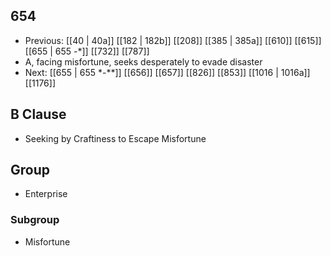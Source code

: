 ## 654
- Previous: [[40 | 40a]] [[182 | 182b]] [[208]] [[385 | 385a]] [[610]] [[615]] [[655 | 655 -*]] [[732]] [[787]] 
- A, facing misfortune, seeks desperately to evade disaster
- Next: [[655 | 655 *-**]] [[656]] [[657]] [[826]] [[853]] [[1016 | 1016a]] [[1176]] 

## B Clause
- Seeking by Craftiness to Escape Misfortune

## Group
- Enterprise

### Subgroup
- Misfortune

